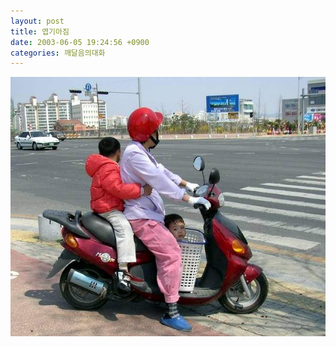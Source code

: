 ```yaml
---
layout: post
title: 엽기아짐
date: 2003-06-05 19:24:56 +0900
categories: 깨달음의대화
---
```

<img src="./files/attach/images/198/188/001/1054808696.JPG" border="0" alt="" />